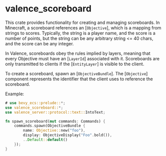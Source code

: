 # valence_scoreboard

This crate provides functionality for creating and managing scoreboards. In Minecraft, a scoreboard references an [`Objective`], which is a mapping from strings to scores. Typically, the string is a player name, and the score is a number of points, but the string can be any arbitrary string <= 40 chars, and the score can be any integer.

In Valence, scoreboards obey the rules implied by layers, meaning that every Objective must have an [`LayerId`] associated with it. Scoreboards are only transmitted to clients if the [`EntityLayer`] is visible to the client.

To create a scoreboard, spawn an [`ObjectiveBundle`]. The [`Objective`] component represents the identifier that the client uses to reference the scoreboard.

Example:

```rust
# use bevy_ecs::prelude::*;
use valence_scoreboard::*;
use valence_server::protocol::text::IntoText;

fn spawn_scoreboard(mut commands: Commands) {
	commands.spawn(ObjectiveBundle {
		name: Objective::new("foo"),
		display: ObjectiveDisplay("Foo".bold()),
		..Default::default()
	});
}
```
